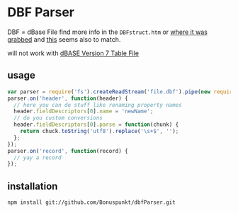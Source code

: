 # DBF Parser
DBF = dBase File
find more info in the `DBFstruct.htm` or [where it was grabbed](http://ulisse.elettra.trieste.it/services/doc/dbase/DBFstruct.htm) and [this](http://msdn.microsoft.com/en-us/library/aa975386) seems also to match.

will not work with [dBASE Version 7 Table File](http://www.dbase.com/Knowledgebase/INT/db7_file_fmt.htm)

## usage
```javascript
var parser = require('fs').createReadStream('file.dbf').pipe(new require('dbfParser')());
parser.on('header', function(header) {
  // here you can do stuff like renaming property names
  header.fieldDescriptors[0].name = 'newName';
  // do you custom conversions
  header.fieldDescriptors[0].parse = function(chunk) { 
    return chuck.toString('utf8').replace('\s+$', '');
  };
});
parser.on('record', function(record) {
  // yay a record
});
```

## installation
```
npm install git://github.com/Bonuspunkt/dbfParser.git
```